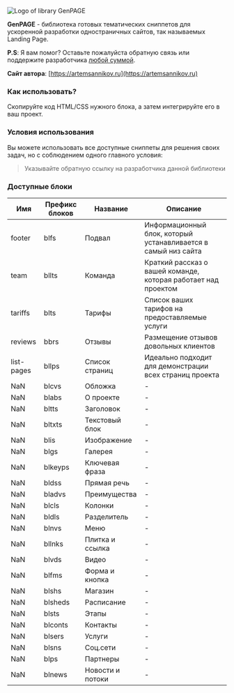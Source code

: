 ![Logo of library GenPAGE](https://github.com/ArtemSannikov/landing-page/blob/master/logo.png)

**GenPAGE** - библиотека готовых тематических сниппетов для ускоренной разработки одностраничных сайтов, так называемых Landing Page.

**P.S**: Я вам помог? Оставьте пожалуйста обратную связь или поддержите разработчика [любой суммой](https://money.yandex.ru/to/41001366550213).

**Сайт автора**: [https://artemsannikov.ru](https://artemsannikov.ru)

### Как использовать?

Скопируйте код HTML/CSS нужного блока, а затем интегрируйте его в ваш проект.

### Условия использования

Вы можете использовать все доступные сниппеты для решения своих задач, но с соблюдением одного главного условия:

> Указывайте обратную ссылку на разработчика данной библиотеки

### Доступные блоки


Имя | Префикс блоков | Название | Описание
----|----------------|----------|----------
footer | blfs | Подвал | Информационный блок, который устанавливается в самый низ сайта
team | bllts | Команда  | Краткий рассказ о вашей команде, которая работает над проектом
tariffs | blts | Тарифы | Список ваших тарифов на предоставляемые услуги
reviews | bbrs | Отзывы | Размещение отзывов довольных клиентов
list-pages | bllps | Список страниц | Идеально подходит для демонстрации всех страниц проекта
NaN | blcvs | Обложка | -
NaN | blabs | О проекте | -
NaN | bltts | Заголовок | -
NaN | bltxts | Текстовый блок | -
NaN | blis | Изображение | -
NaN | blgs | Галерея | -
NaN | blkeyps | Ключевая фраза | -
NaN | bldss | Прямая речь | -
NaN | bladvs | Преимущества | -
NaN | blcls | Колонки | -
NaN | bldls | Разделитель | -
NaN | blnvs | Меню | -
NaN | bllnks | Плитка и ссылка | -
NaN | blvds | Видео | -
NaN | blfms | Форма и кнопка | -
NaN | blshs | Магазин | -
NaN | blsheds | Расписание | -
NaN | blsts | Этапы | -
NaN | blconts | Контакты | -
NaN | blsers | Услуги | -
NaN | blsns | Соц.сети | -
NaN | blps | Партнеры | -
NaN | blnews | Новости и потоки | -
